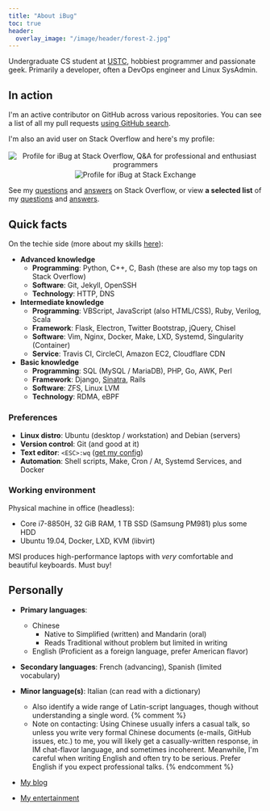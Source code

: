 ```yaml
---
title: "About iBug"
toc: true
header:
  overlay_image: "/image/header/forest-2.jpg"
---
```


Undergraduate CS student at [USTC], hobbiest programmer and passionate geek. Primarily a developer, often a DevOps engineer and Linux SysAdmin.

## In action

I'm an active contributor on GitHub across various repositories. You can see a list of all my pull requests [using GitHub search][all-prs].

I'm also an avid user on Stack Overflow and here's my profile:

<p><center>
<a href="https://stackoverflow.com/users/5958455" style="text-decoration: initial;">
<img alt="Profile for iBug at Stack Overflow, Q&A for professional and enthusiast programmers" src="https://stackoverflow.com/users/flair/5958455.png" class="card" style="margin-top: 0.2rem;"/>
</a>
<a href="https://stackexchange.com/users/7886663" style="text-decoration: initial;">
<img alt="Profile for iBug at Stack Exchange" src="https://stackexchange.com/users/flair/7886663.png" class="card" style="margin-top: 0.2rem;"/>
</a>
</center></p>

See my [questions][so-q] and [answers][so-a] on Stack Overflow, or view **a selected list** of my [questions][so-sq] and [answers][so-sa].

## Quick facts

On the techie side (more about my skills [here](/skills)):

- **Advanced knowledge**
  - **Programming**: Python, C++, C, Bash (these are also my top tags on Stack Overflow)
  - **Software**: Git, Jekyll, OpenSSH
  - **Technology**: HTTP, DNS
- **Intermediate knowledge**
  - **Programming**: VBScript, JavaScript (also HTML/CSS), Ruby, Verilog, Scala
  - **Framework**: Flask, Electron, Twitter Bootstrap, jQuery, Chisel
  - **Software**: Vim, Nginx, Docker, Make, LXD, Systemd, Singularity (Container)
  - **Service**: Travis CI, CircleCI, Amazon EC2, Cloudflare CDN
- **Basic knowledge**
  - **Programming**: SQL (MySQL / MariaDB), PHP, Go, AWK, Perl
  - **Framework**: Django, [Sinatra](https://sinatrarb.com), Rails
  - **Software**: ZFS, Linux LVM
  - **Technology**: RDMA, eBPF

### Preferences

- **Linux distro**: Ubuntu (desktop / workstation) and Debian (servers)
- **Version control**: Git (and good at it)
- **Text editor**: `<ESC>:wq` ([get my config](https://ibugone.com/ext/conf/vimrc))
- **Automation**: Shell scripts, Make, Cron / At, Systemd Services, and Docker

### Working environment

Physical machine in office (headless):  

- Core i7-8850H, 32 GiB RAM, 1 TB SSD (Samsung PM981) plus some HDD
- Ubuntu 19.04, Docker, LXD, KVM (libvirt)

MSI produces high-performance laptops with *very* comfortable and beautiful keyboards. Must buy!

## Personally

- **Primary languages**:
  - Chinese
    - Native to Simplified (written) and Mandarin (oral)
    - Reads Traditional without problem but limited in writing
  - English (Proficient as a foreign language, prefer American flavor)
- **Secondary languages**: French (advancing), Spanish (limited vocabulary)
- **Minor language(s)**: Italian (can read with a dictionary)
  - Also identify a wide range of Latin-script languages, though without understanding a single word.
{% comment %}
  - Note on contacting: Using Chinese usually infers a casual talk, so unless you write very formal Chinese documents (e-mails, GitHub issues, etc.) to me, you will likely get a casually-written response, in IM chat-flavor language, and sometimes incoherent. Meanwhile, I'm careful when writing English and often try to be serious. Prefer English if you expect professional talks.
{% endcomment %}
- [My blog](/blog)
- [My entertainment](/entertainment)


  [USTC]: https://en.ustc.edu.cn/
  [so-q]: https://stackoverflow.com/users/5958455/ibug?tab=questions "iBug's questions on Stack Overflow"
  [so-a]: https://stackoverflow.com/users/5958455/ibug?tab=answers "iBug's answers on Stack Overflow"
  [so-sq]: /so/selected-questions
  [so-sa]: /so/selected-answers
  [all-prs]: https://github.com/pulls?utf8=%E2%9C%93&q=is%3Apr+author%3AiBug+archived%3Afalse "All of iBug's pull requests on GitHub"

